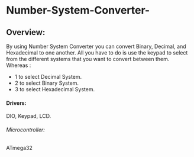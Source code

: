# Number-System-Converter-


## Overview: 
By using Number System Converter you can convert Binary, Decimal, and Hexadecimal to one another.
All you have to do is use the keypad to select from
the different systems  that you want to convert between them.
Whereas :
- 1 to select Decimal System. 
- 2 to select Binary System.
- 3 to select Hexadecimal System.  


#### Drivers:
DIO, Keypad, LCD.

###### Microcontroller:
ATmega32
